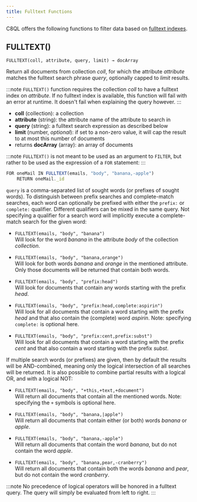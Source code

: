 ```yaml
---
title: Fulltext Functions
---
```


C8QL offers the following functions to filter data based on [fulltext indexes](../../collections/indexing/working-with-indexes.md#fulltext).

## FULLTEXT()

`FULLTEXT(coll, attribute, query, limit) → docArray`

Return all documents from collection *coll*, for which the attribute *attribute* matches the fulltext search phrase *query*, optionally capped to *limit* results.

:::note
`FULLTEXT()` function requires the collection *coll* to have a fulltext index on *attribute*. If no fulltext index is available, this function will fail with an error at runtime. It doesn't fail when explaining the query however.
:::

- **coll** (collection): a collection
- **attribute** (string): the attribute name of the attribute to search in
- **query** (string): a fulltext search expression as described below
- **limit** (number, *optional*): if set to a non-zero value, it will cap the result to at most this number of documents
- returns **docArray** (array): an array of documents

:::note
`FULLTEXT()` is not meant to be used as an argument to `FILTER`, but rather to be used as the expression of a `FOR` statement:
:::
```js
FOR oneMail IN FULLTEXT(emails, "body", "banana,-apple")
    RETURN oneMail._id
```

`query` is a comma-separated list of sought words (or prefixes of sought words). To distinguish between prefix searches and complete-match searches, each word can optionally be prefixed with either the `prefix:` or `complete:` qualifier. Different qualifiers can be mixed in the same query. Not specifying a qualifier for a search word will implicitly execute a complete-match search for the given word:

- `FULLTEXT(emails, "body", "banana")`<br /> Will look for the word *banana* in the attribute *body* of the collection *collection*.

- `FULLTEXT(emails, "body", "banana,orange")`<br /> Will look for both words *banana* and *orange* in the mentioned attribute. Only those documents will be returned that contain both words.

- `FULLTEXT(emails, "body", "prefix:head")`<br /> Will look for documents that contain any words starting with the prefix *head*.

- `FULLTEXT(emails, "body", "prefix:head,complete:aspirin")`<br /> Will look for all documents that contain a word starting with the prefix *head* and that also contain the (complete) word *aspirin*. Note: specifying `complete:` is optional here.

- `FULLTEXT(emails, "body", "prefix:cent,prefix:subst")`<br /> Will look for all documents that contain a word starting with the prefix *cent* and that also contain a word starting with the prefix *subst*.

If multiple search words (or prefixes) are given, then by default the results will be AND-combined, meaning only the logical intersection of all searches will be returned. It is also possible to combine partial results with a logical OR, and with a logical NOT:

- `FULLTEXT(emails, "body", "+this,+text,+document")`<br /> Will return all documents that contain all the mentioned words. Note: specifying the `+` symbols is optional here.

- `FULLTEXT(emails, "body", "banana,|apple")`<br /> Will return all documents that contain either (or both) words *banana* or *apple*.

- `FULLTEXT(emails, "body", "banana,-apple")`<br /> Will return all documents that contain the word *banana*, but do not contain the word *apple*.

- `FULLTEXT(emails, "body", "banana,pear,-cranberry")`<br /> Will return all documents that contain both the words *banana* and *pear*, but do not contain the word *cranberry*.

:::note
No precedence of logical operators will be honored in a fulltext query. The query will simply be evaluated from left to right.
:::    
